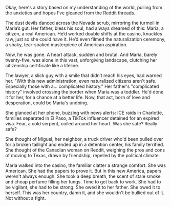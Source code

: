 Okay, here's a story based on my understanding of the world, pulling from the anxieties and hopes I've gleaned from the Reddit threads.

The dust devils danced across the Nevada scrub, mirroring the turmoil in Maria’s gut. Her father, bless his soul, had always dreamed of this: Maria, a citizen, a real American. He’d worked double shifts at the casino, knuckles raw, just so she could have it. He’d even filmed the naturalization ceremony, a shaky, tear-soaked masterpiece of American aspiration.

Now, he was gone. A heart attack, sudden and brutal. And Maria, barely twenty-five, was alone in this vast, unforgiving landscape, clutching her citizenship certificate like a lifeline. 

The lawyer, a slick guy with a smile that didn’t reach his eyes, had warned her. "With this new administration, even naturalized citizens aren't safe. Especially those with a… complicated history." Her father's "complicated history" involved crossing the border when Maria was a toddler. He'd done it for her, for a chance at a better life. Now, that act, born of love and desperation, could be Maria's undoing.

She glanced at her phone, buzzing with news alerts: ICE raids in Charlotte, families separated in El Paso, a TikTok influencer detained for an expired visa. Fear, a cold serpent, coiled around her heart. Was she safe? Really safe?

She thought of Miguel, her neighbor, a truck driver who'd been pulled over for a broken taillight and ended up in a detention center, his family terrified. She thought of the Canadian woman on Reddit, weighing the pros and cons of moving to Texas, drawn by friendship, repelled by the political climate.

Maria walked into the casino, the familiar clatter a strange comfort. She was American. She had the papers to prove it. But in this new America, papers weren't always enough. She took a deep breath, the scent of stale smoke and cheap perfume filling her lungs. Time to get back to work. She had to be vigilant, she had to be strong. She owed it to her father. She owed it to herself. This was her country, damn it, and she wouldn't be bullied out of it. Not without a fight.